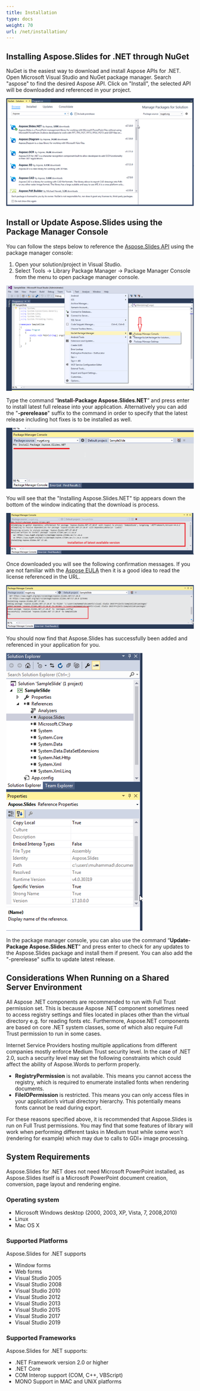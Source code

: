 ```yaml
---
title: Installation
type: docs
weight: 70
url: /net/installation/
---
```


## **Installing Aspose.Slides for .NET through NuGet**
NuGet is the easiest way to download and install Aspose APIs for .NET. Open Microsoft Visual Studio and NuGet package manager. Search "aspose" to find the desired Aspose API. Click on "Install", the selected API will be downloaded and referenced in your project.

![todo:image_alt_text](installation_1.png)
## **Install or Update Aspose.Slides using the Package Manager Console**
You can follow the steps below to reference the [Aspose.Slides API](https://www.nuget.org/packages/Aspose.Slides.NET/) using the package manager console:

1. Open your solution/project in Visual Studio.
1. Select Tools -> Library Package Manager -> Package Manager Console from the menu to open package manager console.

![todo:image_alt_text](installation_2.png)

Type the command “**Install-Package Aspose.Slides.NET**” and press enter to install latest full release into your application. Alternatively you can add the "**-prerelease**" suffix to the command in order to specify that the latest release including hot fixes is to be installed as well.

![todo:image_alt_text](installation_3.png)

You will see that the "Installing Aspose.Slides.NET" tip appears down the bottom of the window indicating that the download is process. 

![todo:image_alt_text](installation_4.png)

Once downloaded you will see the following confirmation messages. If you are not familiar with the [Aspose EULA](http://www.aspose.com/corporate/purchase/end-user-license-agreement.aspx) then it is a good idea to read the license referenced in the URL. 

![todo:image_alt_text](installation_5.png)

You should now find that Aspose.Slides has successfully been added and referenced in your application for you.

![todo:image_alt_text](installation_6.png)

In the package manager console, you can also use the command “**Update-Package Aspose.Slides.NET**” and press enter to check for any updates to the Aspose.Slides package and install them if present. You can also add the "-prerelease" suffix to update latest release.
## **Considerations When Running on a Shared Server Environment**
All Aspose .NET components are recommended to run with Full Trust permission set. This is because Aspose .NET component sometimes need to access registry settings and files located in places other than the virtual directory e.g. for reading fonts etc. Furthermore, Aspose.NET components are based on core .NET system classes, some of which also require Full Trust permission to run in some cases.

Internet Service Providers hosting multiple applications from different companies mostly enforce Medium Trust security level. In the case of .NET 2.0, such a security level may set the following constraints which could affect the ability of Aspose.Words to perform properly.

- **RegistryPermission** is not available. This means you cannot access the registry, which is required to enumerate installed fonts when rendering documents.
- **FileIOPermission** is restricted. This means you can only access files in your application’s virtual directory hierarchy. This potentially means fonts cannot be read during export.

For these reasons specified above, it is recommended that Aspose.Slides is run on Full Trust permissions. You may find that some features of library will work when performing different tasks in Medium trust while some won't (rendering for example) which may due to calls to GDI+ image processing.
## **System Requirements**
Aspose.Slides for .NET does not need Microsoft PowerPoint installed, as Aspose.Slides itself is a Microsoft PowerPoint document creation, conversion, page layout and rendering engine.
### **Operating system**
- Microsoft Windows desktop (2000, 2003, XP, Vista, 7, 2008,2010)
- Linux
- Mac OS X
### **Supported Platforms**
Aspose.Slides for .NET supports

- Window forms
- Web forms
- Visual Studio 2005
- Visual Studio 2008
- Visual Studio 2010
- Visual Studio 2012
- Visual Studio 2013
- Visual Studio 2015
- Visual Studio 2017
- Visual Studio 2019
### **Supported Frameworks**
Aspose.Slides for .NET supports:

- .NET Framework version 2.0 or higher
- .NET Core
- COM Interop support (COM, C++, VBScript)
- MONO Support in MAC and UNiX platforms
